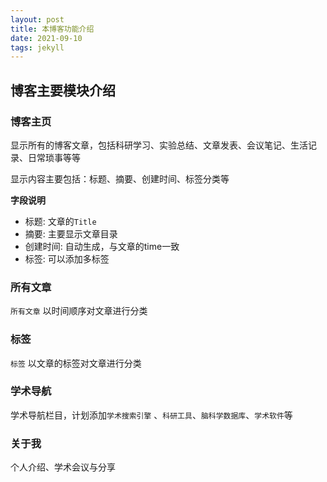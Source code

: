 ```yaml
---
layout: post
title: 本博客功能介绍
date: 2021-09-10
tags: jekyll   
---
```



## 博客主要模块介绍

### 博客主页

显示所有的博客文章，包括科研学习、实验总结、文章发表、会议笔记、生活记录、日常琐事等等

显示内容主要包括：标题、摘要、创建时间、标签分类等

**字段说明**

* 标题: 文章的`Title`
* 摘要: 主要显示文章目录
* 创建时间: 自动生成，与文章的time一致
* 标签: 可以添加多标签


### 所有文章

`所有文章` 以时间顺序对文章进行分类


### 标签

`标签` 以文章的标签对文章进行分类

### 学术导航

学术导航栏目，计划添加`学术搜索引擎` 、`科研工具`、`脑科学数据库`、`学术软件`等

### 关于我

个人介绍、学术会议与分享
